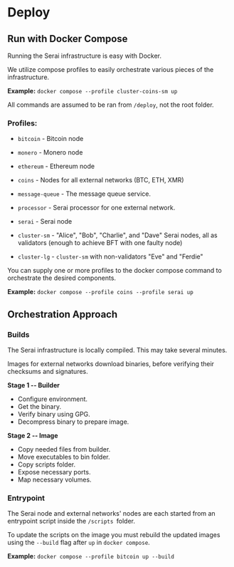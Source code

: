 # Deploy

## Run with Docker Compose

Running the Serai infrastructure is easy with Docker.

We utilize compose profiles to easily orchestrate various pieces of the
infrastructure.

**Example:** `docker compose --profile cluster-coins-sm up`

All commands are assumed to be ran from `/deploy`, not the root folder.

### Profiles:

* `bitcoin`  - Bitcoin node
* `monero`   - Monero node
* `ethereum` - Ethereum node
* `coins`    - Nodes for all external networks (BTC, ETH, XMR)

* `message-queue` - The message queue service.
* `processor`     - Serai processor for one external network.

* `serai`      - Serai node
* `cluster-sm` - "Alice", "Bob", "Charlie", and "Dave" Serai nodes, all as
                 validators (enough to achieve BFT with one faulty node)
* `cluster-lg` - `cluster-sm` with non-validators "Eve" and "Ferdie"

You can supply one or more profiles to the docker compose command to orchestrate
the desired components.

**Example:** `docker compose --profile coins --profile serai up`

## Orchestration Approach

### Builds

The Serai infrastructure is locally compiled. This may take several minutes.

Images for external networks download binaries, before verifying their checksums
and signatures.

**Stage 1 -- Builder**
* Configure environment.
* Get the binary.
* Verify binary using GPG.
* Decompress binary to prepare image.

**Stage 2 -- Image**
* Copy needed files from builder.
* Move executables to bin folder.
* Copy scripts folder.
* Expose necessary ports.
* Map necessary volumes.

### Entrypoint

The Serai node and external networks' nodes are each started from an entrypoint
script inside the `/scripts `folder.

To update the scripts on the image you must rebuild the updated images using the
`--build` flag after `up` in `docker compose`.

**Example:** `docker compose --profile bitcoin up --build`
